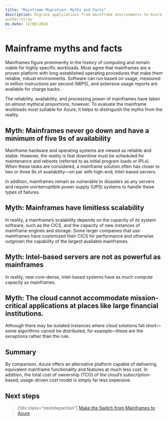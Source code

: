 ```yaml
---
title: "Mainframe Migration: Myths and Facts"
description: Migrate applications from mainframe environments to Azure, a proven, highly available, and scalable infrastructure for systems that currently run on mainframes. 
author:njray
ms.date: 12/08/2018
---
```


# Mainframe myths and facts

Mainframes figure prominently in the history of computing and remain viable for highly specific workloads. Most agree that mainframes are a proven platform with long-established operating procedures that make them reliable, robust environments. Software can run based on usage, measured in million instructions per second (MIPS), and extensive usage reports are available for charge backs.

The reliability, availability, and processing power of mainframes have taken on almost mythical proportions, however. To evaluate the mainframe workloads most suitable for Azure, it helps to distinguish the myths from the reality.

## Myth: Mainframes never go down and have a minimum of five 9s of availability 

Mainframe hardware and operating systems are viewed as reliable and stable.  However, the reality is that downtime must be scheduled for maintenance and reboots (referred to as initial program loads or IPLs). When these tasks are considered, a mainframe solution often has closer to two or three 9s of availability—on par with high-end, Intel-based servers.

In addition, mainframes remain as vulnerable to disasters as any servers and require uninterruptible power supply (UPS) systems to handle these types of failures.

## Myth: Mainframes have limitless scalability 

In reality, a mainframe’s scalability depends on the capacity of its system software, such as the CICS, and the capacity of new instances of mainframe engines and storage. Some larger companies that use mainframes have customized their CICS for performance and otherwise outgrown the capability of the largest available mainframes.

## Myth: Intel-based servers are not as powerful as mainframes 

In reality, new core-dense, Intel-based systems have as much compute capacity as mainframes.

## Myth: The cloud cannot accommodate mission-critical applications at places like large financial institutions. 

Although there may be isolated instances where cloud solutions fall short—some algorithms cannot be distributed, for example—these are the exceptions rather than the rule.

## Summary

By comparison, Azure offers an alternative platform capable of delivering equivalent mainframe functionality and features at much less cost. In addition, the total cost of ownership (TCO) of the cloud’s subscription-based, usage-driven cost model is simply far less expensive.

## Next steps

> [!div class="nextstepaction"]
> [Make the Switch from Mainframes to Azure](migration-strategies.md)


